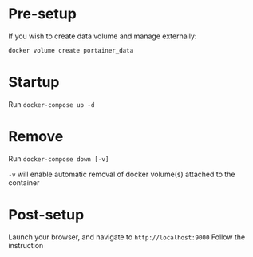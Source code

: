 # Pre-setup

If you wish to create data volume and manage externally:

`docker volume create portainer_data`

# Startup

Run `docker-compose up -d`

# Remove

Run `docker-compose down [-v]`

`-v` will enable automatic removal of docker volume(s) attached to the container

# Post-setup

Launch your browser, and navigate to `http://localhost:9000`
Follow the instruction